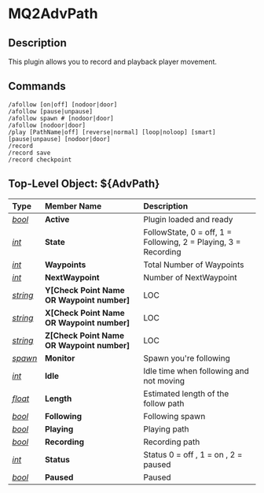 # MQ2AdvPath

## Description

This plugin allows you to record and playback player movement.

## Commands

`/afollow [on|off] [nodoor|door]`<br>
`/afollow [pause|unpause]`<br>
`/afollow spawn # [nodoor|door]`<br>
`/afollow [nodoor|door]`<br>
`/play [PathName|off] [reverse|normal] [loop|noloop] [smart] [pause|unpause] [nodoor|door]`<br>
`/record`<br>
`/record save`<br>
`/record checkpoint`<br>

## Top-Level Object: ${AdvPath}

| **Type**                                              | **Member Name**  | **Description**                                            |
| :---------------------------------------------------- | :--------------- | :--------------------------------------------------------- |
| [_bool_](../../reference/data-types/datatype-bool.md) | **Active**       | Plugin loaded and ready |
| [_int_](../../reference/data-types/datatype-int.md) | **State**        | FollowState, 0 = off, 1 = Following, 2 = Playing, 3 = Recording |
| [_int_](../../reference/data-types/datatype-int.md) | **Waypoints**    | Total Number of Waypoints |
| [_int_](../../reference/data-types/datatype-int.md) | **NextWaypoint** | Number of NextWaypoint |
| [_string_](../../reference/data-types/datatype-string.md) | **Y[Check Point Name OR Waypoint number]** | LOC |
| [_string_](../../reference/data-types/datatype-string.md) | **X[Check Point Name OR Waypoint number]** | LOC |
| [_string_](../../reference/data-types/datatype-string.md) | **Z[Check Point Name OR Waypoint number]** | LOC |
| [_spawn_](../../reference/data-types/datatype-spawn.md) | **Monitor**      | Spawn you're following |
| [_int_](../../reference/data-types/datatype-int.md) | **Idle**         | Idle time when following and not moving |
| [_float_](../../reference/data-types/datatype-float.md) | **Length**       | Estimated length of the follow path |
| [_bool_](../../reference/data-types/datatype-bool.md) | **Following**    | Following spawn |
| [_bool_](../../reference/data-types/datatype-bool.md) | **Playing**      | Playing path |
| [_bool_](../../reference/data-types/datatype-bool.md) | **Recording**    | Recording path |
| [_int_](../../reference/data-types/datatype-int.md) | **Status**       | Status 0 = off , 1 = on , 2 = paused |
| [_bool_](../../reference/data-types/datatype-bool.md) | **Paused**       | Paused |
